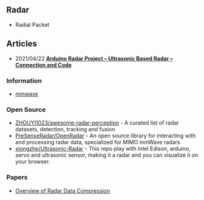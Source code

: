 ## Radar 
- Radial Packet


## Articles
- 2021/04/22 [**Arduino Radar Project – Ultrasonic Based Radar – Connection and Code**](https://robu.in/arduino-radar-project-ultrasonic-based-radar-connection-and-code/)


### Information
- [mmwave](https://openradar.readthedocs.io/en/latest/)


### Open Source
- [ZHOUYI1023/awesome-radar-perception](https://github.com/ZHOUYI1023/awesome-radar-perception) - A curated list of radar datasets, detection, tracking and fusion
- [PreSenseRadar/OpenRadar](https://github.com/PreSenseRadar/OpenRadar) - An open source library for interacting with and processing radar data, specialized for MIMO mmWave radars
- [xiongzhp/Ultrasonic-Radar](https://github.com/xiongzhp/Ultrasonic-Radar) - This repo play with Intel Edison, arduino, servo and ultrasonic sensor, making it a radar and you can visualize it on your browser.



### Papers
- [Overview of Radar Data Compression](http://www.cimms.ou.edu/~lakshman/Papers/radarcompression.pdf)


